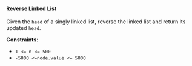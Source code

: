 #### Reverse Linked List

Given the `head` of a singly linked list, reverse the linked list and return
its updated `head`.

**Constraints**:

- `1 <= n <= 500`
- `-5000 <=node.value <= 5000`
